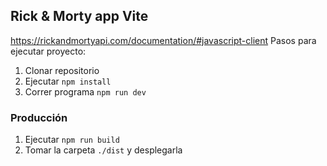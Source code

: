 ## Rick & Morty app Vite
https://rickandmortyapi.com/documentation/#javascript-client
Pasos para ejecutar proyecto:

1. Clonar repositorio
2. Ejecutar `npm install`
3. Correr programa `npm run dev`

### Producción

1. Ejecutar `npm run build`
2. Tomar la carpeta `./dist` y desplegarla